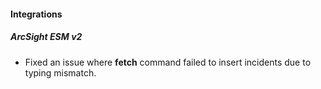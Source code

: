 
#### Integrations

##### ArcSight ESM v2

- Fixed an issue where **fetch** command failed to insert incidents due to typing mismatch.
